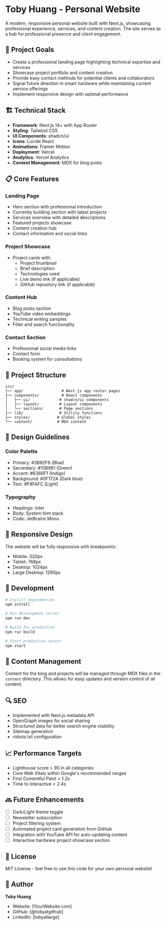 # Toby Huang - Personal Website

A modern, responsive personal website built with Next.js, showcasing professional experience, services, and content creation. The site serves as a hub for professional presence and client engagement.

## 🎯 Project Goals

- Create a professional landing page highlighting technical expertise and services
- Showcase project portfolio and content creation
- Provide easy contact methods for potential clients and collaborators
- Signal future direction in smart hardware while maintaining current service offerings
- Implement responsive design with optimal performance

## 🏗️ Technical Stack

- **Framework**: Next.js 14+ with App Router
- **Styling**: Tailwind CSS
- **UI Components**: shadcn/ui
- **Icons**: Lucide React
- **Animations**: Framer Motion
- **Deployment**: Vercel
- **Analytics**: Vercel Analytics
- **Content Management**: MDX for blog posts

## 📋 Core Features

### Landing Page
- Hero section with professional introduction
- Currently building section with latest projects
- Services overview with detailed descriptions
- Featured projects showcase
- Content creation hub
- Contact information and social links

### Project Showcase
- Project cards with:
  - Project thumbnail
  - Brief description
  - Technologies used
  - Live demo link (if applicable)
  - GitHub repository link (if applicable)

### Content Hub
- Blog posts section
- YouTube video embeddings
- Technical writing samples
- Filter and search functionality

### Contact Section
- Professional social media links
- Contact form
- Booking system for consultations

## 📂 Project Structure

```
src/
├── app/                 # Next.js app router pages
├── components/          # React components
│   ├── ui/             # shadcn/ui components
│   ├── layout/         # Layout components
│   └── sections/       # Page sections
├── lib/                # Utility functions
├── styles/            # Global styles
└── content/           # MDX content
```

## 🎨 Design Guidelines

### Color Palette
- Primary: #3B82F6 (Blue)
- Secondary: #10B981 (Green)
- Accent: #6366F1 (Indigo)
- Background: #0F172A (Dark blue)
- Text: #F8FAFC (Light)

### Typography
- Headings: Inter
- Body: System font stack
- Code: JetBrains Mono

## 📱 Responsive Design

The website will be fully responsive with breakpoints:
- Mobile: 320px
- Tablet: 768px
- Desktop: 1024px
- Large Desktop: 1280px

## 🚀 Development

```bash
# Install dependencies
npm install

# Run development server
npm run dev

# Build for production
npm run build

# Start production server
npm start
```

## 📝 Content Management

Content for the blog and projects will be managed through MDX files in the `content` directory. This allows for easy updates and version control of all content.

## 🔍 SEO

- Implemented with Next.js metadata API
- OpenGraph images for social sharing
- Structured data for better search engine visibility
- Sitemap generation
- robots.txt configuration

## 📈 Performance Targets

- Lighthouse score > 90 in all categories
- Core Web Vitals within Google's recommended ranges
- First Contentful Paint < 1.2s
- Time to Interactive < 2.4s

## 🔜 Future Enhancements

- [ ] Dark/Light theme toggle
- [ ] Newsletter subscription
- [ ] Project filtering system
- [ ] Automated project card generation from GitHub
- [ ] Integration with YouTube API for auto-updating content
- [ ] Interactive hardware project showcase section

## 📄 License

MIT License - feel free to use this code for your own personal website!

## 👤 Author

**Toby Huang**
- Website: [YourWebsite.com]
- GitHub: [@tobyatgithub]
- LinkedIn: [tobyatlarge]
